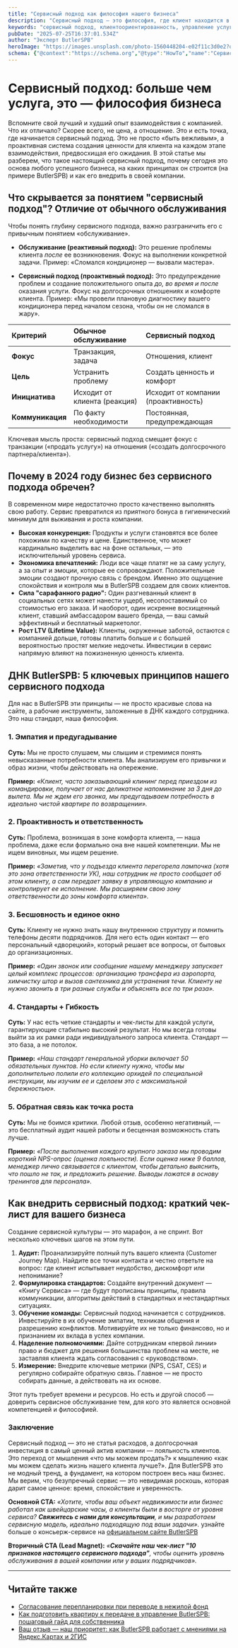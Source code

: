 ```yaml
---
title: "Сервисный подход как философия нашего бизнеса"
description: "Сервисный подход — это философия, где клиент находится в центре всех бизнес-процессов. Рассказываем, как ButlerSPB использует его для достижения идеального сервиса."
keywords: "сервисный подход, клиентоориентированность, управление услугами, качество обслуживания, улучшение процессов, ButlerSPB"
pubDate: "2025-07-25T16:37:01.534Z"
author: "Эксперт ButlerSPB"
heroImage: "https://images.unsplash.com/photo-1560448204-e02f11c3d0e2?q=80&w=2070&auto=format&fit=crop"
schema: {"@context":"https://schema.org","@type":"HowTo","name":"Сервисный подход как философия нашего бизнеса","description":"Сервисный подход — это философия, где клиент находится в центре всех бизнес-процессов. Рассказываем, как ButlerSPB использует его для достижения идеального сервиса.","image":{"@type":"ImageObject","url":"https://images.unsplash.com/photo-1560448204-e02f11c3d0e2?q=80&w=2070&auto=format&fit=crop"},"aggregateRating":{"@type":"AggregateRating","ratingValue":"4.9","reviewCount":839,"bestRating":"5","worstRating":"1"},"publisher":{"@type":"Organization","name":"Блог ButlerSPB","logo":{"@type":"ImageObject","url":"https://butlerspb-blog.netlify.app/favicon.ico"}},"mainEntityOfPage":{"@type":"WebPage","@id":"https://butlerspb-blog.netlify.app/blog/servisnyy-podhod/"}}
---
```

# Сервисный подход: больше чем услуга, это — философия бизнеса

Вспомните свой лучший и худший опыт взаимодействия с компанией. Что их отличало? Скорее всего, не цена, а отношение. Это и есть точка, где начинается сервисный подход. Это не просто «быть вежливым», а проактивная система создания ценности для клиента на каждом этапе взаимодействия, предвосхищая его ожидания. В этой статье мы разберем, что такое настоящий сервисный подход, почему сегодня это основа любого успешного бизнеса, на каких принципах он строится (на примере ButlerSPB) и как его внедрить в своей компании.

## Что скрывается за понятием "сервисный подход"? Отличие от обычного обслуживания

Чтобы понять глубину сервисного подхода, важно разграничить его с привычным понятием «обслуживание».

*   **Обслуживание (реактивный подход):** Это решение проблемы клиента *после* ее возникновения. Фокус на выполнении конкретной задачи. Пример: «Сломался кондиционер — вызвали мастера».

*   **Сервисный подход (проактивный подход):** Это предупреждение проблем и создание положительного опыта *до, во время и после* оказания услуги. Фокус на долгосрочных отношениях и комфорте клиента. Пример: «Мы провели плановую диагностику вашего кондиционера перед началом сезона, чтобы он не сломался в жару».

| Критерий | Обычное обслуживание | Сервисный подход |
| :--- | :--- | :--- |
| **Фокус** | Транзакция, задача | Отношения, клиент |
| **Цель** | Устранить проблему | Создать ценность и комфорт |
| **Инициатива** | Исходит от клиента (реакция) | Исходит от компании (проактивность) |
| **Коммуникация** | По факту необходимости | Постоянная, предупреждающая |

Ключевая мысль проста: сервисный подход смещает фокус с транзакции («продать услугу») на отношения («создать долгосрочного партнера/клиента»).

## Почему в 2024 году бизнес без сервисного подхода обречен?

В современном мире недостаточно просто качественно выполнять свою работу. Сервис превратился из приятного бонуса в гигиенический минимум для выживания и роста компании.

*   **Высокая конкуренция:** Продукты и услуги становятся все более похожими по качеству и цене. Единственное, что может кардинально выделить вас на фоне остальных, — это исключительный уровень сервиса.
*   **Экономика впечатлений:** Люди все чаще платят не за саму услугу, а за опыт и эмоции, которые ее сопровождают. Положительные эмоции создают прочную связь с брендом. Именно это ощущение спокойствия и контроля мы в ButlerSPB создаем для своих клиентов.
*   **Сила "сарафанного радио":** Один разгневанный клиент в социальных сетях может нанести ущерб, несопоставимый со стоимостью его заказа. И наоборот, один искренне восхищенный клиент, ставший амбассадором вашего бренда, — ваш самый эффективный и бесплатный маркетолог.
*   **Рост LTV (Lifetime Value):** Клиенты, окруженные заботой, остаются с компанией дольше, готовы платить больше и с большей вероятностью простят мелкие недочеты. Инвестиции в сервис напрямую влияют на пожизненную ценность клиента.

## ДНК ButlerSPB: 5 ключевых принципов нашего сервисного подхода

Для нас в ButlerSPB эти принципы — не просто красивые слова на сайте, а рабочие инструменты, заложенные в ДНК каждого сотрудника. Это наш стандарт, наша философия.

### 1. Эмпатия и предугадывание

**Суть:** Мы не просто слушаем, мы слышим и стремимся понять невысказанные потребности клиента. Мы анализируем его привычки и образ жизни, чтобы действовать на опережение.

**Пример:** *«Клиент, часто заказывающий клининг перед приездом из командировки, получает от нас деликатное напоминание за 3 дня до вылета. Мы не ждем его звонка, мы предугадываем потребность в идеально чистой квартире по возвращении».*

### 2. Проактивность и ответственность

**Суть:** Проблема, возникшая в зоне комфорта клиента, — наша проблема, даже если формально она вне нашей компетенции. Мы не ищем виновных, мы ищем решение.

**Пример:** *«Заметив, что у подъезда клиента перегорела лампочка (хотя это зона ответственности УК), наш сотрудник не просто сообщает об этом клиенту, а сам передает заявку в управляющую компанию и контролирует ее исполнение. Мы расширяем свою зону ответственности до зоны комфорта клиента».*

### 3. Бесшовность и единое окно

**Суть:** Клиенту не нужно знать нашу внутреннюю структуру и помнить телефоны десяти подрядчиков. Для него есть один контакт — его персональный «дворецкий», который решает все вопросы, от бытовых до организационных.

**Пример:** *«Один звонок или сообщение нашему менеджеру запускает целый комплекс процессов: организацию трансфера из аэропорта, химчистку штор и вызов сантехника для устранения течи. Клиенту не нужно звонить в три разные службы и объяснять все по три раза».*

### 4. Стандарты + Гибкость

**Суть:** У нас есть четкие стандарты и чек-листы для каждой услуги, гарантирующие стабильно высокий результат. Но мы всегда готовы выйти за их рамки ради индивидуального запроса клиента. Стандарт — это база, а не потолок.

**Пример:** *«Наш стандарт генеральной уборки включает 50 обязательных пунктов. Но если клиенту нужно, чтобы мы дополнительно полили его коллекцию орхидей по специальной инструкции, мы изучим ее и сделаем это с максимальной бережностью».*

### 5. Обратная связь как точка роста

**Суть:** Мы не боимся критики. Любой отзыв, особенно негативный, — это бесплатный аудит нашей работы и бесценная возможность стать лучше.

**Пример:** *«После выполнения каждого крупного заказа мы проводим короткий NPS-опрос (оценка лояльности). Если оценка ниже 9 баллов, менеджер лично связывается с клиентом, чтобы детально выяснить, что пошло не так, и предложить решение. Выводы ложатся в основу тренингов для персонала».*

## Как внедрить сервисный подход: краткий чек-лист для вашего бизнеса

Создание сервисной культуры — это марафон, а не спринт. Вот несколько ключевых шагов на этом пути.

1.  **Аудит:** Проанализируйте полный путь вашего клиента (Customer Journey Map). Найдите все точки контакта и честно ответьте на вопрос: где клиент испытывает неудобство, дискомфорт или непонимание?
2.  **Формулировка стандартов:** Создайте внутренний документ — «Книгу Сервиса» — где будут прописаны принципы, правила коммуникации, алгоритмы действий в стандартных и нестандартных ситуациях.
3.  **Обучение команды:** Сервисный подход начинается с сотрудников. Инвестируйте в их обучение эмпатии, техникам общения и разрешению конфликтов. Мотивируйте их не только финансово, но и признанием их вклада в успех компании.
4.  **Наделение полномочиями:** Дайте сотрудникам «первой линии» право и бюджет для решения большинства проблем на месте, не заставляя клиента ждать согласования с «руководством».
5.  **Измерение:** Внедрите ключевые метрики (NPS, CSAT, CES) и регулярно собирайте обратную связь. Главное — не просто собирать данные, а действовать на их основе.

Этот путь требует времени и ресурсов. Но есть и другой способ — доверить сервисное обслуживание тем, для кого это является основной компетенцией и философией.

### Заключение

Сервисный подход — это не статья расходов, а долгосрочная инвестиция в самый ценный актив компании — лояльность клиентов. Это переход от мышления «что мы можем продать?» к мышлению «как мы можем сделать жизнь нашего клиента лучше?». Для ButlerSPB это не модный тренд, а фундамент, на котором построен весь наш бизнес. Мы верим, что безупречный сервис — это невидимая роскошь, которая дарит самое ценное: время, спокойствие и уверенность.

**Основной CTA:** *«Хотите, чтобы ваш объект недвижимости или бизнес работал как швейцарские часы, а клиенты были в восторге от уровня сервиса? **Свяжитесь с нами для консультации**, и мы разработаем сервисную модель, идеально подходящую под ваши задачи».* узнайте больше о консьерж-сервисе на <a href="https://butlerspb.ru/svyazatsya-s-konserzh-servisom" target="_blank" rel="nofollow">официальном сайте ButlerSPB</a>

**Вторичный CTA (Lead Magnet):** *«**Скачайте наш чек-лист "10 признаков настоящего сервисного подхода"**, чтобы оценить уровень обслуживания в вашей компании или у ваших подрядчиков».*

---

## Читайте также

*   [Согласование перепланировки при переводе в нежилой фонд](/blog/soglasovanie-pereplanirovki-pri-perevode-v-nezhiloy-fond/)
*   [Как подготовить квартиру к передаче в управление ButlerSPB: пошаговый гайд для собственника](/blog/kak-podgotovit-kvartiru-k-peredache-v-upravlenie-butlerspb/)
*   [Ваш отзыв — наш приоритет: как ButlerSPB работает с мнениями на Яндекс.Картах и 2ГИС](/blog/kak-my-rabotaem-s-otzyvami-na-yandekskartah-i-2gis/)

